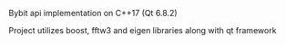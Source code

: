 Bybit api implementation on C++17 (Qt 6.8.2)

Project utilizes boost, fftw3 and eigen libraries along with qt framework
